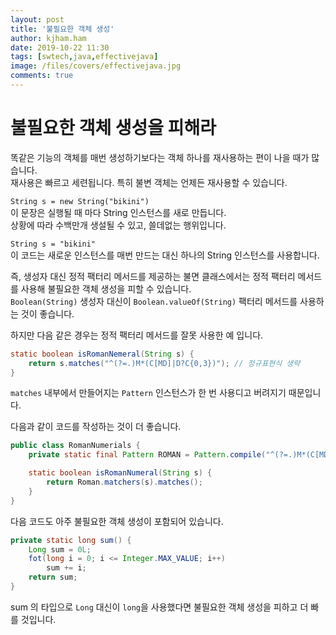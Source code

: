 ```yaml
---
layout: post
title: '불필요한 객체 생성'
author: kjham.ham
date: 2019-10-22 11:30
tags: [swtech,java,effectivejava]
image: /files/covers/effectivejava.jpg
comments: true
---
```


# 불필요한 객체 생성을 피해라

똑같은 기능의 객체를 매번 생성하기보다는 객체 하나를 재사용하는 편이 나을 때가 많습니다.  
재사용은 빠르고 세련됩니다. 특히 불변 객체는 언제든 재사용할 수 있습니다.  

`String s = new String("bikini")`  
이 문장은 실행될 때 마다 String 인스턴스를 새로 만듭니다.  
상황에 따라 수백만개 생설될 수 있고, 쓸데없는 행위입니다.  

`String s = "bikini"`  
이 코드는 새로운 인스턴스를 매번 만드는 대신 하나의 String 인스턴스를 사용합니다.  

즉, 생성자 대신 정적 팩터리 메서드를 제공하는 불면 클래스에서는 정적 팩터리 메서드를 사용해 불필요한 객체 생성을 피할 수 있습니다.  
`Boolean(String)` 생성자 대신이 `Boolean.valueOf(String)` 팩터리 메서드를 사용하는 것이 좋습니다.  

하지만 다음 같은 경우는 정적 팩터리 메서드를 잘못 사용한 예 입니다.
~~~java
static boolean isRomanNemeral(String s) {
    return s.matches("^(?=.)M*(C[MD]|D?C{0,3})"); // 정규표현식 생략
}
~~~
`matches` 내부에서 만들어지는 `Pattern` 인스턴스가 한 번 사용디고 버려지기 때문입니다.  

다음과 같이 코드를 작성하는 것이 더 좋습니다.  
~~~java
public class RomanNumerials {
    private static final Pattern ROMAN = Pattern.compile("^(?=.)M*(C[MD]|D?C{0,3})"); // 정규표현식 생략

    static boolean isRomanNumeral(String s) {
        return Roman.matchers(s).matches();
    }
}
~~~

다음 코드도 아주 불필요한 객체 생성이 포함되어 있습니다.  
~~~java
private static long sum() {
    Long sum = 0L;
    fot(long i = 0; i <= Integer.MAX_VALUE; i++)
        sum += i;
    return sum;
}
~~~
sum 의 타입으로 `Long` 대신이 `long`을 사용했다면 불필요한 객체 생성을 피하고 더 빠를 것입니다.  